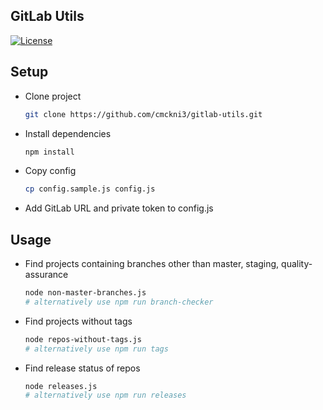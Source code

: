 ## GitLab Utils
[![License](https://img.shields.io/github/license/cmckni3/gitlab-utils.svg)](https://github.com/cmckni3/gitlab-utils/blob/master/MIT-LICENSE)

## Setup

* Clone project
  ```bash
  git clone https://github.com/cmckni3/gitlab-utils.git
  ```

* Install dependencies
  ```bash
  npm install
  ```

* Copy config
  ```bash
  cp config.sample.js config.js
  ```

* Add GitLab URL and private token to config.js

## Usage

* Find projects containing branches other than master, staging, quality-assurance
  ```bash
  node non-master-branches.js
  # alternatively use npm run branch-checker
  ```

* Find projects without tags
  ```bash
  node repos-without-tags.js
  # alternatively use npm run tags
  ```

* Find release status of repos
  ```bash
  node releases.js
  # alternatively use npm run releases
  ```
